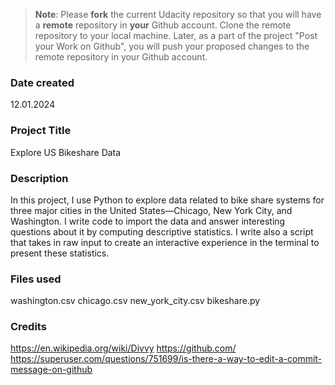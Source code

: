 >**Note**: Please **fork** the current Udacity repository so that you will have a **remote** repository in **your** Github account. Clone the remote repository to your local machine. Later, as a part of the project "Post your Work on Github", you will push your proposed changes to the remote repository in your Github account.

### Date created
12.01.2024

### Project Title
Explore US Bikeshare Data

### Description
In this project, I use Python to explore data related to bike share systems for three major cities in the United States—Chicago, New York City, and Washington. I write code to import the data and answer interesting questions about it by computing descriptive statistics. I write also a script that takes in raw input to create an interactive experience in the terminal to present these statistics.

### Files used
washington.csv
chicago.csv
new_york_city.csv
bikeshare.py

### Credits
https://en.wikipedia.org/wiki/Divvy
https://github.com/
https://superuser.com/questions/751699/is-there-a-way-to-edit-a-commit-message-on-github
